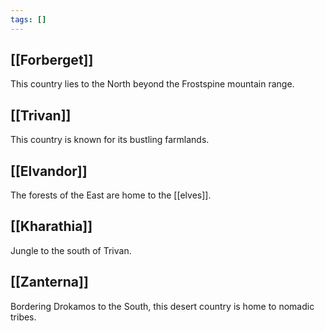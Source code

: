 ```yaml
---
tags: []
---
```

## [[Forberget]]
This country lies to the North beyond the Frostspine mountain range.
## [[Trivan]]
This country is known for its bustling farmlands.
## [[Elvandor]]
The forests of the East are home to the [[elves]].
## [[Kharathia]]
Jungle to the south of Trivan.
## [[Zanterna]]
Bordering Drokamos to the South, this desert country is home to nomadic tribes.